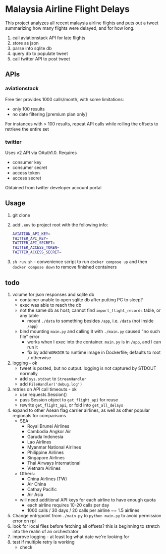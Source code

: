 # Malaysia Airline Flight Delays

This project analyzes all recent malaysia airline flights and puts out a tweet summarizing how many flights were delayed, and for how long.

1. call aviationstack API for late flights
2. store as json
3. parse into sqlite db
4. query db to populate tweet
5. call twitter API to post tweet

## APIs

### aviationstack

Free tier provides 1000 calls/month, with some limitations:

- only 100 results
- no date filtering [premium plan only]

For instances with > 100 results, repeat API calls while rolling the offsets to retrieve the entire set

### twitter

Uses v2 API via OAuth1.0. Requires

- consumer key
- consumer secret
- access token
- access secret

Obtained from twitter developer account portal

## Usage

1. git clone
1. add `.env` to project root with the following info:

    ```bash
    AVIATION_API_KEY=
    TWITTER_API_KEY=
    TWITTER_API_SECRET=
    TWITTER_ACCESS_TOKEN=
    TWITTER_ACCESS_SECRET=
    ```

1. `sh run.sh` - convenience script to run `docker compose up` and then `docker compose down` to remove finished containers

## todo

1. volume for json responses and sqlite db
    - container unable to open sqlite db after putting PC to sleep?
    - exec was able to reach the db
    - not the same db as host; cannot find `import_flight_records` table, or any table
       - mount `./data` to something besides `/app`, i.e. `/data` (not inside `/app`)
    - bind mounting `main.py` and calling it with `./main.py` caused "no such file" error
       - works when I exec into the container. `main.py` is in `/app`, and I can run it
       - fix by add `WORKDIR` to runtime image in Dockerfile; defaults to root `/` otherwise
1. logging - ok
    - tweet is posted, but no output. logging is not captured by STDOUT normally
    - add `sys.stdout` to `StreamHandler`
    - add `FileHandler('debug.log')`
1. retries on API call timeouts - ok
    - use requests.Session()
    - pass Session object to `get_flight_api` for reuse
    - rewrite `get_flight_api`, or fold into `get_all_delays`
1. expand to other Asean flag carrier airlines, as well as other popular regionals for comparisons
    - SEA:
        - Royal Brunei Airlines
        - Cambodia Angkor Air
        - Garuda Indonesia
        - Lao Airlines
        - Myanmar National Airlines
        - Philippine Airlines
        - Singapore Airlines
        - Thai Airways International
        - Vietnam Airlines
    - Others:
        - China Airlines (TW)
        - Air China
        - Cathay Pacific
        - Air Asia
    - will need additional API keys for each airline to have enough quota
        - each airline requires 10-20 calls per day
        - 1000 calls / 30 days / 20 calls per airline ~= 1.5 airlines
1. Change entrypoint from `./main.py` to `python main.py` to avoid permission error on rpi
1. look for local files before fetching all offsets? this is beginning to stretch into the realm of an orchestrator
1. improve logging - at least log what date we're looking for
1. test if multiple retry is working
   - check


